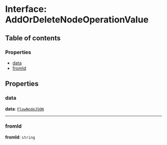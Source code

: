 # Interface: AddOrDeleteNodeOperationValue

## Table of contents

### Properties

* [data](/auto-docs/free-layout-editor/interfaces/AddOrDeleteNodeOperationValue.md#data)
* [fromId](/auto-docs/free-layout-editor/interfaces/AddOrDeleteNodeOperationValue.md#fromid)

## Properties

### data

**data**: [`FlowNodeJSON`](/auto-docs/free-layout-editor/interfaces/FlowNodeJSON.md)

***

### fromId

**fromId**: `string`
